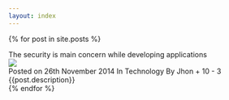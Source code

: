 ```yaml
---
layout: index
---
```

{% for post in site.posts %}
<div class="blog-main">
   <div class="heading-blog">
        The security is main concern while developing applications
   </div>
   <a href="{{ post.url }}">
       <img src="assets/img/{{ post.image }}" class="img-responsive img-rounded" />
   </a>
   <div class="blog-info">
   <span class="label label-primary">Posted on 26th November 2014</span>
   <span class="label label-success">In Technology</span>
   <span class="label label-danger">By Jhon</span>
   <span class="label label-info">
   <i class="fa fa-thumbs-up"></i> + 10
   <i class="fa fa-thumbs-down"></i> - 3
   </span>
   </div>
   <div class="blog-txt">
         {{post.description}}
   </div>
</div>
{% endfor %}
                    
